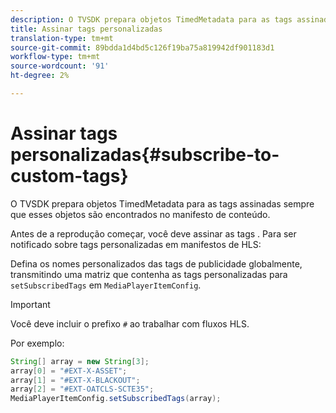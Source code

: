 ```yaml
---
description: O TVSDK prepara objetos TimedMetadata para as tags assinadas sempre que esses objetos são encontrados no manifesto de conteúdo.
title: Assinar tags personalizadas
translation-type: tm+mt
source-git-commit: 89bdda1d4bd5c126f19ba75a819942df901183d1
workflow-type: tm+mt
source-wordcount: '91'
ht-degree: 2%

---
```



# Assinar tags personalizadas{#subscribe-to-custom-tags}

O TVSDK prepara objetos TimedMetadata para as tags assinadas sempre que esses objetos são encontrados no manifesto de conteúdo.

Antes de a reprodução começar, você deve assinar as tags .
Para ser notificado sobre tags personalizadas em manifestos de HLS:

Defina os nomes personalizados das tags de publicidade globalmente, transmitindo uma matriz que contenha as tags personalizadas para `setSubscribedTags` em `MediaPlayerItemConfig`.

>[!IMPORTANT]
>
>Você deve incluir o prefixo `#` ao trabalhar com fluxos HLS.

Por exemplo:

```java
String[] array = new String[3]; 
array[0] = "#EXT-X-ASSET"; 
array[1] = "#EXT-X-BLACKOUT"; 
array[2] = "#EXT-OATCLS-SCTE35"; 
MediaPlayerItemConfig.setSubscribedTags(array);
```

